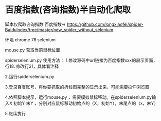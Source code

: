 # 百度指数(咨询指数)半自动化爬取

脚本仅爬取咨询指数
百度指数-> https://github.com/longxiaofei/spider-BaiduIndex/tree/master/new_spider_without_selenium

环境  chrome 76 selenium

mouse.py 
获取当前鼠标位置 

spiderselenium.py
使用方法：
1.修改源码中url链接为百度指数xxx的展示页面，行18.
  修改行31，具体看注释
  
2.运行spiderselenium.py

3.登录百度账号，将你要抓取的折线图完整的显示出来，可能需要拉伸浏览器

4.依照脚本提示，运行mouse.py ，需要模拟鼠标移动。在spiderselenium.py输入X 初始Y 末Y ，分别对应鼠标移动初始点的（X，初始Y），末尾点的（x，末Y）

5.继续执行




 
